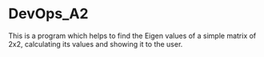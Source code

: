 # DevOps_A2

This is a program which helps to find the Eigen values of a simple matrix of 2x2, calculating its values and showing it to the user.
